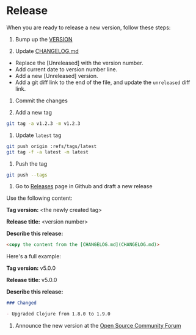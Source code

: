 # Release

When you are ready to release a new version, follow these steps:

1. Bump up the [VERSION](VERSION)

1. Update [CHANGELOG.md](CHANGELOG.md)

  * Replace the \[Unreleased\] with the version number.
  * Add current date to version number line.
  * Add a new \[Unreleased\] version.
  * Add a git diff link to the end of the file, and update the `unreleased` diff link.

1. Commit the changes

1. Add a new tag

  ```bash
  git tag -a v1.2.3 -m v1.2.3
  ```

1. Update `latest` tag

  ```bash
  git push origin :refs/tags/latest
  git tag -f -a latest -m latest
  ```

1. Push the tag

  ```bash
  git push --tags
  ```

1. Go to [Releases](https://github.com/sharetribe/harmony/releases) page in Github and draft a new release

  Use the following content:

  **Tag version:** \<the newly created tag\>

  **Release title:** \<version number\>

  **Describe this release:**

  ```markdown
  <copy the content from the [CHANGELOG.md](CHANGELOG.md)>
  ```

  Here's a full example:

  **Tag version:** v5.0.0

  **Release title:** v5.0.0

  **Describe this release:**

  ```markdown
  ### Changed

  - Upgraded Clojure from 1.8.0 to 1.9.0
  ```

1. Announce the new version at the [Open Source Community Forum](https://www.sharetribe.com/community/c/os-announcements)
